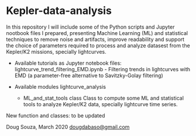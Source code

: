 # Kepler-data-analysis

In this repository I will include some of the Python scripts and Jupyter nootbook files I prepared, presenting Machine Learning (ML) and statistical techniques to remove noise and artifacts, improve readability and support the choice of parameters required to process and analyze datasest from the Kepler/K2 missions, specially lightcurves.  

* Available tutorials as Jupyter notebook files:
lightcurve_trend_filtering_EMD.ipynb - Filtering trends in lightcurves with EMD (a parameter-free alternative to Savitzky-Golay filtering)

* Available modules
lightcurve_analysis
  - ML_and_stat_tools class
    Class to compute some ML and statistical tools to analyze Kepler/K2 data, specially lightcurve time series.
    
New function and classes: to be updated

Doug Souza, March 2020
dougdabaso@gmail.com

